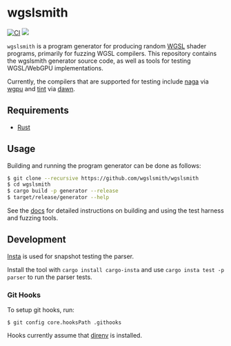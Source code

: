 # wgslsmith

[![CI](https://github.com/wgslsmith/wgslsmith/actions/workflows/ci.yml/badge.svg)](https://github.com/wgslsmith/wgslsmith/actions/workflows/ci.yml)
[![](https://img.shields.io/badge/docs-wgslsmith.github.io-orange)](https://wgslsmith.github.io)

`wgslsmith` is a program generator for producing random [WGSL](https://www.w3.org/TR/WGSL/) shader programs, primarily for fuzzing WGSL compilers. This repository contains the wgslsmith generator source code, as well as tools for testing WGSL/WebGPU implementations.

Currently, the compilers that are supported for testing include [naga](https://github.com/gfx-rs/naga) via [wgpu](https://github.com/gfx-rs/wgpu) and [tint](https://dawn.googlesource.com/tint) via [dawn](https://dawn.googlesource.com/dawn).

## Requirements

- [Rust](https://rustup.rs/)

## Usage

Building and running the program generator can be done as follows:

```sh
$ git clone --recursive https://github.com/wgslsmith/wgslsmith
$ cd wgslsmith
$ cargo build -p generator --release
$ target/release/generator --help
```

See the [docs](https://wgslsmith.github.io/) for detailed instructions on building and using the test harness and fuzzing tools.

## Development

[Insta](https://github.com/mitsuhiko/insta) is used for snapshot testing the parser.

Install the tool with `cargo install cargo-insta` and use `cargo insta test -p parser` to run the parser tests.

### Git Hooks

To setup git hooks, run:

```
$ git config core.hooksPath .githooks
```

Hooks currently assume that [direnv](https://direnv.net/) is installed.
